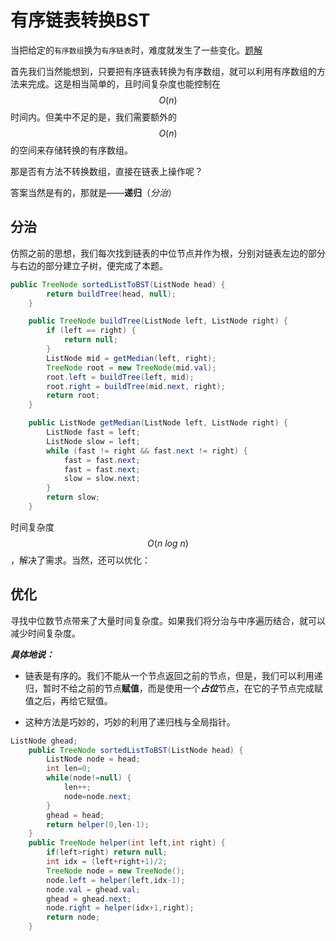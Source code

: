 # 有序链表转换BST

当把给定的`有序数组`换为`有序链表`时，难度就发生了一些变化。[题解](https://leetcode-cn.com/problems/convert-sorted-list-to-binary-search-tree/solution/you-xu-lian-biao-zhuan-huan-er-cha-sou-suo-shu-1-3/)

首先我们当然能想到，只要把有序链表转换为有序数组，就可以利用有序数组的方法来完成。这是相当简单的，且时间复杂度也能控制在$$O(n)$$时间内。但美中不足的是，我们需要额外的$$O(n)$$的空间来存储转换的有序数组。

那是否有方法不转换数组，直接在链表上操作呢？

答案当然是有的，那就是——**递归**（*分治*）

## 分治

仿照之前的思想，我们每次找到链表的中位节点并作为根，分别对链表左边的部分与右边的部分建立子树，便完成了本题。

```java
public TreeNode sortedListToBST(ListNode head) {
        return buildTree(head, null);
    }

    public TreeNode buildTree(ListNode left, ListNode right) {
        if (left == right) {
            return null;
        }
        ListNode mid = getMedian(left, right);
        TreeNode root = new TreeNode(mid.val);
        root.left = buildTree(left, mid);
        root.right = buildTree(mid.next, right);
        return root;
    }

    public ListNode getMedian(ListNode left, ListNode right) {
        ListNode fast = left;
        ListNode slow = left;
        while (fast != right && fast.next != right) {
            fast = fast.next;
            fast = fast.next;
            slow = slow.next;
        }
        return slow;
    }
```

时间复杂度$$O(n~log~n)$$，解决了需求。当然，还可以优化：

## 优化

寻找中位数节点带来了大量时间复杂度。如果我们将分治与中序遍历结合，就可以减少时间复杂度。

***具体地说：***

+ 链表是有序的。我们不能从一个节点返回之前的节点，但是，我们可以利用递归，暂时不给之前的节点**赋值**，而是使用一个***占位***节点，在它的子节点完成赋值之后，再给它赋值。

+ 这种方法是巧妙的，巧妙的利用了递归栈与全局指针。

```java
ListNode ghead;
	public TreeNode sortedListToBST(ListNode head) {
		ListNode node = head;
		int len=0;
		while(node!=null) {
			len++;
			node=node.next;
		}
		ghead = head;
		return helper(0,len-1);
    }
	public TreeNode helper(int left,int right) {
		if(left>right) return null;
		int idx = (left+right+1)/2;
		TreeNode node = new TreeNode();
		node.left = helper(left,idx-1);
		node.val = ghead.val;
		ghead = ghead.next;
		node.right = helper(idx+1,right);
		return node;
	}
```

